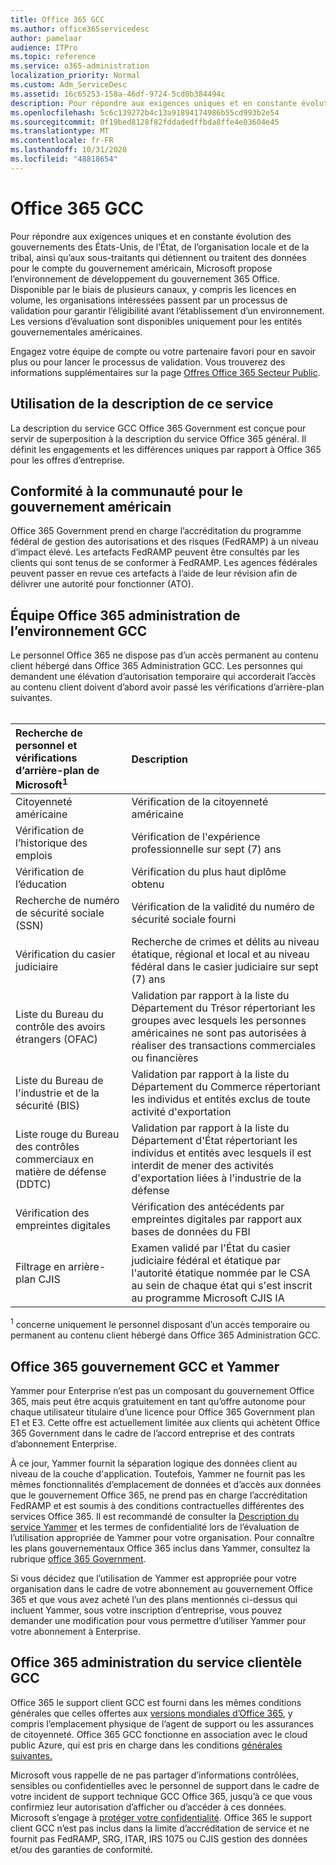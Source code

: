 ```yaml
---
title: Office 365 GCC
ms.author: office365servicedesc
author: pamelaar
audience: ITPro
ms.topic: reference
ms.service: o365-administration
localization_priority: Normal
ms.custom: Adm_ServiceDesc
ms.assetid: 16c65253-158a-46df-9724-5cd0b384494c
description: Pour répondre aux exigences uniques et en constante évolution des gouvernements des États-Unis, de l’État, de l’local et de la tribal, ainsi qu’aux sous-traitants qui détiennent ou traitent des données pour le compte du gouvernement américain, Microsoft propose des services Office 365 pour le gouvernement américain (GCC). Disponible par le biais de plusieurs canaux, y compris les licences en volume, les organisations intéressées passent par un processus de validation pour garantir l’éligibilité avant l’établissement d’un environnement. Les versions d’évaluation sont disponibles uniquement pour les entités gouvernementales américaines.
ms.openlocfilehash: 5c6c139272b4c13a91894174986b55cd993b2e54
ms.sourcegitcommit: 0f19bed8128f82fddadedffbda8ffe4e03604e45
ms.translationtype: MT
ms.contentlocale: fr-FR
ms.lasthandoff: 10/31/2020
ms.locfileid: "48818654"
---
```

# <a name="office-365-gcc"></a>Office 365 GCC

Pour répondre aux exigences uniques et en constante évolution des gouvernements des États-Unis, de l’État, de l’organisation locale et de la tribal, ainsi qu’aux sous-traitants qui détiennent ou traitent des données pour le compte du gouvernement américain, Microsoft propose l’environnement de développement du gouvernement 365 Office. Disponible par le biais de plusieurs canaux, y compris les licences en volume, les organisations intéressées passent par un processus de validation pour garantir l’éligibilité avant l’établissement d’un environnement. Les versions d’évaluation sont disponibles uniquement pour les entités gouvernementales américaines.
  
Engagez votre équipe de compte ou votre partenaire favori pour en savoir plus ou pour lancer le processus de validation. Vous trouverez des informations supplémentaires sur la page [Offres Office 365 Secteur Public](https://products.office.com/government/compare-office-365-government-plans).
  
## <a name="how-to-use-this-service-description"></a>Utilisation de la description de ce service

La description du service GCC Office 365 Government est conçue pour servir de superposition à la description du service Office 365 général. Il définit les engagements et les différences uniques par rapport à Office 365 pour les offres d’entreprise.
  
## <a name="us-government-community-compliance"></a>Conformité à la communauté pour le gouvernement américain

Office 365 Government prend en charge l’accréditation du programme fédéral de gestion des autorisations et des risques (FedRAMP) à un niveau d’impact élevé. Les artefacts FedRAMP peuvent être consultés par les clients qui sont tenus de se conformer à FedRAMP. Les agences fédérales peuvent passer en revue ces artefacts à l’aide de leur révision afin de délivrer une autorité pour fonctionner (ATO).
  
## <a name="office-365-government-gcc-environment-screened-personnel"></a>Équipe Office 365 administration de l’environnement GCC

Le personnel Office 365 ne dispose pas d’un accès permanent au contenu client hébergé dans Office 365 Administration GCC. Les personnes qui demandent une élévation d’autorisation temporaire qui accorderait l’accès au contenu client doivent d’abord avoir passé les vérifications d’arrière-plan suivantes.<br><br> 
  
| Recherche de personnel et vérifications d’arrière-plan de Microsoft<sup>1</sup> | Description |
|:-----|:-----|
|Citoyenneté américaine  <br/> |Vérification de la citoyenneté américaine  <br/> |
|Vérification de l’historique des emplois  <br/> |Vérification de l'expérience professionnelle sur sept (7) ans  <br/> |
|Vérification de l’éducation  <br/> |Vérification du plus haut diplôme obtenu  <br/> |
|Recherche de numéro de sécurité sociale (SSN)  <br/> |Vérification de la validité du numéro de sécurité sociale fourni  <br/> |
|Vérification du casier judiciaire  <br/> |Recherche de crimes et délits au niveau étatique, régional et local et au niveau fédéral dans le casier judiciaire sur sept (7) ans  <br/> |
|Liste du Bureau du contrôle des avoirs étrangers (OFAC)  <br/> |Validation par rapport à la liste du Département du Trésor répertoriant les groupes avec lesquels les personnes américaines ne sont pas autorisées à réaliser des transactions commerciales ou financières  <br/> |
|Liste du Bureau de l'industrie et de la sécurité (BIS)  <br/> |Validation par rapport à la liste du Département du Commerce répertoriant les individus et entités exclus de toute activité d'exportation  <br/> |
|Liste rouge du Bureau des contrôles commerciaux en matière de défense (DDTC)  <br/> |Validation par rapport à la liste du Département d'État répertoriant les individus et entités avec lesquels il est interdit de mener des activités d'exportation liées à l'industrie de la défense  <br/> |
|Vérification des empreintes digitales  <br/> |Vérification des antécédents par empreintes digitales par rapport aux bases de données du FBI  <br/> |
|Filtrage en arrière-plan CJIS  <br/> |Examen validé par l'État du casier judiciaire fédéral et étatique par l'autorité étatique nommée par le CSA au sein de chaque état qui s'est inscrit au programme Microsoft CJIS IA  <br/> |

<sup>1</sup> concerne uniquement le personnel disposant d’un accès temporaire ou permanent au contenu client hébergé dans Office 365 Administration GCC.
  
## <a name="office-365-government-gcc-and-yammer"></a>Office 365 gouvernement GCC et Yammer

Yammer pour Enterprise n’est pas un composant du gouvernement Office 365, mais peut être acquis gratuitement en tant qu’offre autonome pour chaque utilisateur titulaire d’une licence pour Office 365 Government plan E1 et E3. Cette offre est actuellement limitée aux clients qui achètent Office 365 Government dans le cadre de l’accord entreprise et des contrats d’abonnement Enterprise.
  
À ce jour, Yammer fournit la séparation logique des données client au niveau de la couche d'application. Toutefois, Yammer ne fournit pas les mêmes fonctionnalités d’emplacement de données et d’accès aux données que le gouvernement Office 365, ne prend pas en charge l’accréditation FedRAMP et est soumis à des conditions contractuelles différentes des services Office 365. Il est recommandé de consulter la [Description du service Yammer](../../yammer-service-description/yammer-service-description.md) et les termes de confidentialité lors de l’évaluation de l’utilisation appropriée de Yammer pour votre organisation. Pour connaître les plans gouvernementaux Office 365 inclus dans Yammer, consultez la rubrique [office 365 Government](office-365-us-government.md).
  
Si vous décidez que l’utilisation de Yammer est appropriée pour votre organisation dans le cadre de votre abonnement au gouvernement Office 365 et que vous avez acheté l’un des plans mentionnés ci-dessus qui incluent Yammer, sous votre inscription d’entreprise, vous pouvez demander une modification pour vous permettre d’utiliser Yammer pour votre abonnement à Enterprise.
  
## <a name="office-365-government-gcc-customer-support"></a>Office 365 administration du service clientèle GCC

Office 365 le support client GCC est fourni dans les mêmes conditions générales que celles offertes aux [versions mondiales d’Office 365](https://docs.microsoft.com/office365/servicedescriptions/office-365-platform-service-description/support), y compris l’emplacement physique de l’agent de support ou les assurances de citoyenneté. Office 365 GCC fonctionne en association avec le cloud public Azure, qui est pris en charge dans les conditions [générales suivantes.](https://azure.microsoft.com/support/plans/)

Microsoft vous rappelle de ne pas partager d’informations contrôlées, sensibles ou confidentielles avec le personnel de support dans le cadre de votre incident de support technique GCC Office 365, jusqu’à ce que vous confirmiez leur autorisation d’afficher ou d’accéder à ces données. Microsoft s’engage à [protéger votre confidentialité](https://privacy.microsoft.com/privacystatement). Office 365 le support client GCC n’est pas inclus dans la limite d’accréditation de service et ne fournit pas FedRAMP, SRG, ITAR, IRS 1075 ou CJIS gestion des données et/ou des garanties de conformité.

